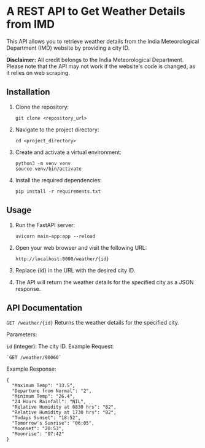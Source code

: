 # A REST API to Get Weather Details from IMD

This API allows you to retrieve weather details from the India Meteorological Department (IMD) website by providing a city ID.

**Disclaimer:** All credit belongs to the India Meteorological Department. Please note that the API may not work if the website's code is changed, as it relies on web scraping.

## Installation

1. Clone the repository:

   ```shell
   git clone <repository_url>
2. Navigate to the project directory:

    ```shell
    cd <project_directory>

3. Create and activate a virtual environment:
   ```shell
   python3 -m venv venv
   source venv/bin/activate
4. Install the required dependencies:

    ```shell
    pip install -r requirements.txt
    
## Usage
   
 1. Run the FastAPI server:
     ```shell
     uvicorn main-app:app --reload
 2. Open your web browser and visit the following URL:
      ```shell
      http://localhost:8000/weather/{id}
 3. Replace {id} in the URL with the desired city ID.

 4. The API will return the weather details for the specified city as a JSON response.

## API Documentation

`GET /weather/{id}`
Returns the weather details for the specified city.

Parameters:

`id` (integer): The city ID.
Example Request:
    
    `GET /weather/90060`
Example Response:
  ```shell
  {
    "Maximum Temp": "33.5",
    "Departure from Normal": "2",
    "Minimum Temp": "26.4",
    "24 Hours Rainfall": "NIL",
    "Relative Humidity at 0830 hrs": "82",
    "Relative Humidity at 1730 hrs": "82",
    "Todays Sunset": "18:52",
    "Tomorrow's Sunrise": "06:05",
    "Moonset": "20:53",
    "Moonrise": "07:42"
  }
